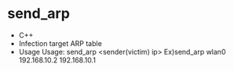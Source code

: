 # send_arp

* C++
* Infection target ARP table
* Usage
Usage: send_arp <interface> <sender(victim) ip> <target ip>
Ex)send_arp wlan0 192.168.10.2 192.168.10.1
